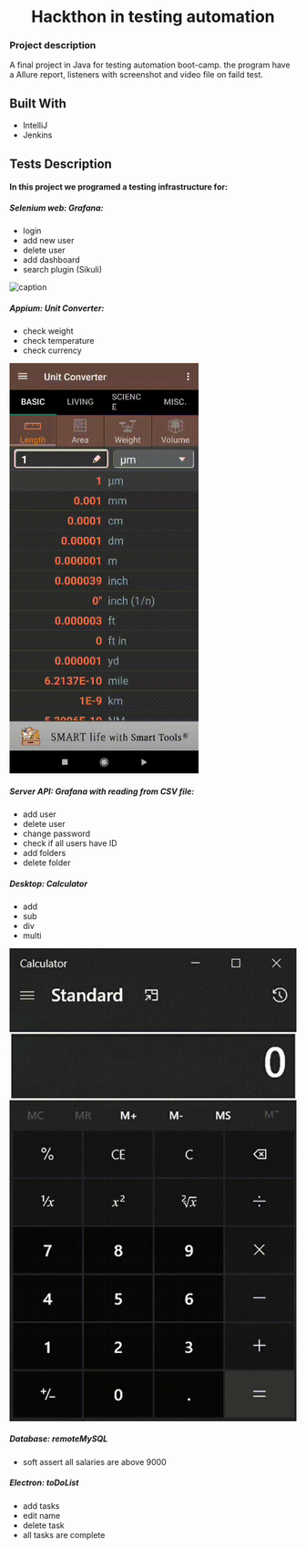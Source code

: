 <h1 align="center">Hackthon in testing automation</h1>
<h3>Project description</h3>
<p>
A final project in Java for testing automation boot-camp. the program have a Allure report, listeners with screenshot and video file on faild test. 
</p>


## Built With
- IntelliJ
- Jenkins

## Tests Description
<h4>In this project we programed a testing infrastructure for:</h4>
<h5>Selenium web: Grafana:</h5>


- login
- add new user
- delete user
- add dashboard
- search plugin (Sikuli)

![caption](https://github.com/ilantal321/videos/blob/main/Grafana%20-%20Google%20Chrome%202021-12-05%2012-08-25.gif)


<h5>Appium: Unit Converter:</h5>

- check weight
- check temperature
- check currency 


![caption](https://github.com/ilantal321/videos/blob/main/Screenrecorder-2021-12-05-12-47-19-986(0).gif)


<h5>Server API: Grafana with reading from CSV file:</h5>

- add user
- delete user
- change password
- check if all users have ID
- add folders
- delete folder

<h5>Desktop: Calculator</h5>

- add
- sub
- div
- multi

![caption](https://github.com/ilantal321/videos/blob/main/Calculator%202021-12-05%2012-16-40.gif)
<h5>Database: remoteMySQL</h5>

- soft assert all salaries are above 9000


<h5>Electron: toDoList</h5>

- add tasks
- edit name
- delete task
- all tasks are complete
